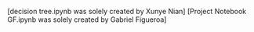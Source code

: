 [decision tree.ipynb was solely created by Xunye Nian]
[Project Notebook GF.ipynb was solely created by Gabriel Figueroa]

